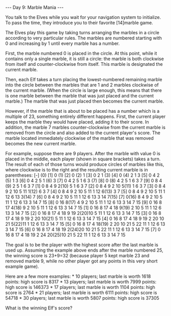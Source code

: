 --- Day 9: Marble Mania ---

   You talk to the Elves while you wait for your navigation system to
   initialize. To pass the time, they introduce you to their favorite
   [14]marble game.

   The Elves play this game by taking turns arranging the marbles in a
   circle according to very particular rules. The marbles are numbered
   starting with 0 and increasing by 1 until every marble has a number.

   First, the marble numbered 0 is placed in the circle. At this point,
   while it contains only a single marble, it is still a circle: the
   marble is both clockwise from itself and counter-clockwise from itself.
   This marble is designated the current marble.

   Then, each Elf takes a turn placing the lowest-numbered remaining
   marble into the circle between the marbles that are 1 and 2 marbles
   clockwise of the current marble. (When the circle is large enough, this
   means that there is one marble between the marble that was just placed
   and the current marble.) The marble that was just placed then becomes
   the current marble.

   However, if the marble that is about to be placed has a number which is
   a multiple of 23, something entirely different happens. First, the
   current player keeps the marble they would have placed, adding it to
   their score. In addition, the marble 7 marbles counter-clockwise from
   the current marble is removed from the circle and also added to the
   current player's score. The marble located immediately clockwise of the
   marble that was removed becomes the new current marble.

   For example, suppose there are 9 players. After the marble with value 0
   is placed in the middle, each player (shown in square brackets) takes a
   turn. The result of each of those turns would produce circles of
   marbles like this, where clockwise is to the right and the resulting
   current marble is in parentheses:
[-] (0)
[1]  0 (1)
[2]  0 (2) 1
[3]  0  2  1 (3)
[4]  0 (4) 2  1  3
[5]  0  4  2 (5) 1  3
[6]  0  4  2  5  1 (6) 3
[7]  0  4  2  5  1  6  3 (7)
[8]  0 (8) 4  2  5  1  6  3  7
[9]  0  8  4 (9) 2  5  1  6  3  7
[1]  0  8  4  9  2(10) 5  1  6  3  7
[2]  0  8  4  9  2 10  5(11) 1  6  3  7
[3]  0  8  4  9  2 10  5 11  1(12) 6  3  7
[4]  0  8  4  9  2 10  5 11  1 12  6(13) 3  7
[5]  0  8  4  9  2 10  5 11  1 12  6 13  3(14) 7
[6]  0  8  4  9  2 10  5 11  1 12  6 13  3 14  7(15)
[7]  0(16) 8  4  9  2 10  5 11  1 12  6 13  3 14  7 15
[8]  0 16  8(17) 4  9  2 10  5 11  1 12  6 13  3 14  7 15
[9]  0 16  8 17  4(18) 9  2 10  5 11  1 12  6 13  3 14  7 15
[1]  0 16  8 17  4 18  9(19) 2 10  5 11  1 12  6 13  3 14  7 15
[2]  0 16  8 17  4 18  9 19  2(20)10  5 11  1 12  6 13  3 14  7 15
[3]  0 16  8 17  4 18  9 19  2 20 10(21) 5 11  1 12  6 13  3 14  7 15
[4]  0 16  8 17  4 18  9 19  2 20 10 21  5(22)11  1 12  6 13  3 14  7 15
[5]  0 16  8 17  4 18(19) 2 20 10 21  5 22 11  1 12  6 13  3 14  7 15
[6]  0 16  8 17  4 18 19  2(24)20 10 21  5 22 11  1 12  6 13  3 14  7 15
[7]  0 16  8 17  4 18 19  2 24 20(25)10 21  5 22 11  1 12  6 13  3 14  7 15

   The goal is to be the player with the highest score after the last
   marble is used up. Assuming the example above ends after the marble
   numbered 25, the winning score is 23+9=32 (because player 5 kept marble
   23 and removed marble 9, while no other player got any points in this
   very short example game).

   Here are a few more examples:
     * 10 players; last marble is worth 1618 points: high score is 8317
     * 13 players; last marble is worth 7999 points: high score is 146373
     * 17 players; last marble is worth 1104 points: high score is 2764
     * 21 players; last marble is worth 6111 points: high score is 54718
     * 30 players; last marble is worth 5807 points: high score is 37305

   What is the winning Elf's score?

